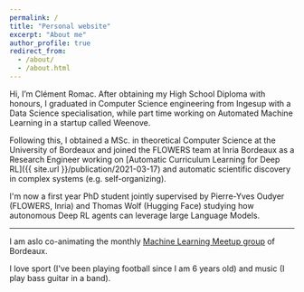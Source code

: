 ```yaml
---
permalink: /
title: "Personal website"
excerpt: "About me"
author_profile: true
redirect_from: 
  - /about/
  - /about.html
---
```

Hi, I’m Clément Romac. After obtaining my High School Diploma with honours, I graduated in Computer Science engineering from Ingesup with a Data Science specialisation, while part time working on Automated Machine Learning in a startup called Weenove. 

Following this, I obtained a MSc. in theoretical Computer Science at the University of Bordeaux and joined the FLOWERS team at Inria Bordeaux as a Research Engineer working on [Automatic Curriculum Learning for Deep RL]({{ site.url }}/publication/2021-03-17) and automatic scientific discovery in complex systems (e.g. self-organizing). 

I'm now a first year PhD student jointly supervised by Pierre-Yves Oudyer (FLOWERS, Inria) and Thomas Wolf (Hugging Face) studying how autonomous Deep RL agents can leverage large Language Models.

---
I am aslo co-animating the monthly [Machine Learning Meetup group](https://www.meetup.com/fr-FR/Bordeaux-Machine-Learning-Meetup/) of Bordeaux. 

I love sport (I've been playing football since I am 6 years old) and music (I play bass guitar in a band).

